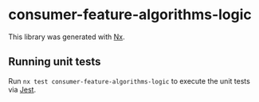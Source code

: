 # consumer-feature-algorithms-logic

This library was generated with [Nx](https://nx.dev).

## Running unit tests

Run `nx test consumer-feature-algorithms-logic` to execute the unit tests via [Jest](https://jestjs.io).
